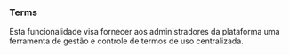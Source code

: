 ### Terms

Esta funcionalidade visa fornecer aos administradores da plataforma uma ferramenta de gestão e 
controle de termos de uso centralizada. 

